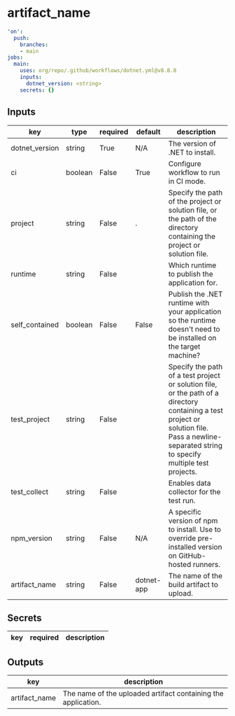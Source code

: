 # artifact_name

```yaml
'on':
  push:
    branches:
    - main
jobs:
  main:
    uses: org/repo/.github/workflows/dotnet.yml@v8.8.0
    inputs:
      dotnet_version: <string>
    secrets: {}

```

## Inputs

key | type | required | default | description
--- | --- | --- | --- | ---
dotnet_version | string | True | N/A | The version of .NET to install.
ci | boolean | False | True | Configure workflow to run in CI mode.
project | string | False | . | Specify the path of the project or solution file, or the path of the directory containing the project or solution file.
runtime | string | False |  | Which runtime to publish the application for.
self_contained | boolean | False | False | Publish the .NET runtime with your application so the runtime doesn't need to be installed on the target machine?
test_project | string | False |  | Specify the path of a test project or solution file, or the path of a directory containing a test project or solution file. Pass a newline-separated string to specify multiple test projects.
test_collect | string | False |  | Enables data collector for the test run.
npm_version | string | False | N/A | A specific version of npm to install. Use to override pre-installed version on GitHub-hosted runners.
artifact_name | string | False | dotnet-app | The name of the build artifact to upload.

## Secrets

key | required | description
--- | --- | ---

## Outputs

key | description
--- | ---
artifact_name | The name of the uploaded artifact containing the application.
